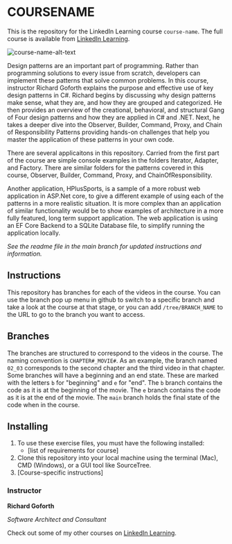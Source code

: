 # COURSENAME
This is the repository for the LinkedIn Learning course `course-name`. The full course is available from [LinkedIn Learning][lil-course-url].

![course-name-alt-text][lil-thumbnail-url] 

Design patterns are an important part of programming. Rather than programming solutions to every issue from scratch, developers can implement these patterns that solve common problems. In this course, instructor Richard Goforth explains the purpose and effective use of key design patterns in C#. Richard begins by discussing why design patterns make sense, what they are, and how they are grouped and categorized. He then provides an overview of the creational, behavioral, and structural Gang of Four design patterns and how they are applied in C# and .NET. Next, he takes a deeper dive into the Observer, Builder, Command, Proxy, and Chain of Responsibility Patterns providing hands-on challenges that help you master the application of these patterns in your own code.

There are several applicaitons in this repository.  Carried from the first part of the course are simple console examples in the folders Iterator, Adapter, and Factory.  There are similar folders for the patterns covered in this course, Observer, Builder, Command, Proxy, and ChainOfResponsibility. 

Another application, HPlusSports, is a sample of a more robust web application in ASP.Net core, to give a different example of using each of the patterns in a more realistic situation.  It is more complex than an application of similar functionality would be to show examples of architecture in a more fully featured, long term support application.
The web application is using an EF Core Backend to a SQLite Database file, to simplify running the application locally.

_See the readme file in the main branch for updated instructions and information._
## Instructions
This repository has branches for each of the videos in the course. You can use the branch pop up menu in github to switch to a specific branch and take a look at the course at that stage, or you can add `/tree/BRANCH_NAME` to the URL to go to the branch you want to access.

## Branches
The branches are structured to correspond to the videos in the course. The naming convention is `CHAPTER#_MOVIE#`. As an example, the branch named `02_03` corresponds to the second chapter and the third video in that chapter. 
Some branches will have a beginning and an end state. These are marked with the letters `b` for "beginning" and `e` for "end". The `b` branch contains the code as it is at the beginning of the movie. The `e` branch contains the code as it is at the end of the movie. The `main` branch holds the final state of the code when in the course.

## Installing
1. To use these exercise files, you must have the following installed:
	- [list of requirements for course]
2. Clone this repository into your local machine using the terminal (Mac), CMD (Windows), or a GUI tool like SourceTree.
3. [Course-specific instructions]

### Instructor

**Richard Goforth**

_Software Architect and Consultant_

Check out some of my other courses on [LinkedIn Learning](https://www.linkedin.com/learning/instructors/richard-goforth).

[0]: # (Replace these placeholder URLs with actual course URLs)

[lil-course-url]: https://www.linkedin.com/learning/
[lil-thumbnail-url]: http://

